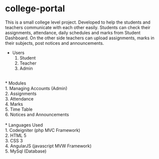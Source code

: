 # college-portal

This is a small college level project. Developed to help the students and teachers communicate with each other easily. Students can check their assignments, attendance, daily schedules and marks from Student Dashboard. On the other side teachers can upload assignments, marks in their subjects, post notices and announcements. 

* Users<br>
  1. Student<br>
  2. Teacher<br>
  3. Admin<br>
<br>
* Modules<br>
  1. Managing Accounts (Admin)<br>
  2. Assignments<br>
  3. Attendance<br>
  4. Marks<br>
  5. Time Table<br>
  6. Notices and Announcements<br>
<br>
* Languages Used<br>
  1. Codeigniter (php MVC Framework)<br>
  2. HTML 5<br>
  3. CSS 3<br>
  4. AngularJS (javascript MVW Framework)<br>
  5. MySql (Database)
